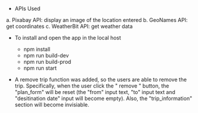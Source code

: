 - APIs Used

a. Pixabay API: display an image of the location entered
b. GeoNames API: get coordinates
c. WeatherBit API: get weather data

- To install and open the app in the local host

  - npm install
  - npm run build-dev
  - npm run build-prod
  - npm run start

* A remove trip function was added, so the users are able to remove the trip. Specifically, when the user click the " remove " button, the "plan_form" will be reset (the "from" input text, "to" input text and "desitination date" input will become empty). Also, the "trip_information" section will become invisiable.
